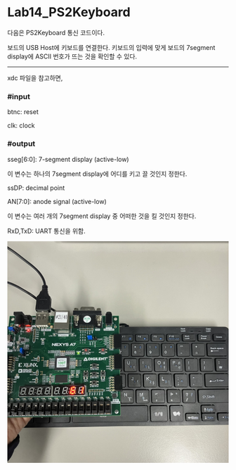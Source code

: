# Lab14_PS2Keyboard
다음은 PS2Keyboard 통신 코드이다.


보드의 USB Host에 키보드를 연결한다. 키보드의 입력에 맞게 보드의 7segment display에 ASCII 번호가 뜨는 것을 확인할 수 있다.

***
xdc 파일을 참고하면,


### #input

btnc: reset

clk: clock


### #output

sseg[6:0]: 7-segment display (active-low)

이 변수는 하나의 7segment display에 어디를 키고 끌 것인지 정한다.

ssDP: decimal point

AN[7:0]: anode signal (active-low)

이 변수는 여러 개의 7segment display 중 어떠한 것을 킬 것인지 정한다.


RxD,TxD: UART 통신을 위함.


<img src="./Lab14_PS2KeyBoard.jpg">